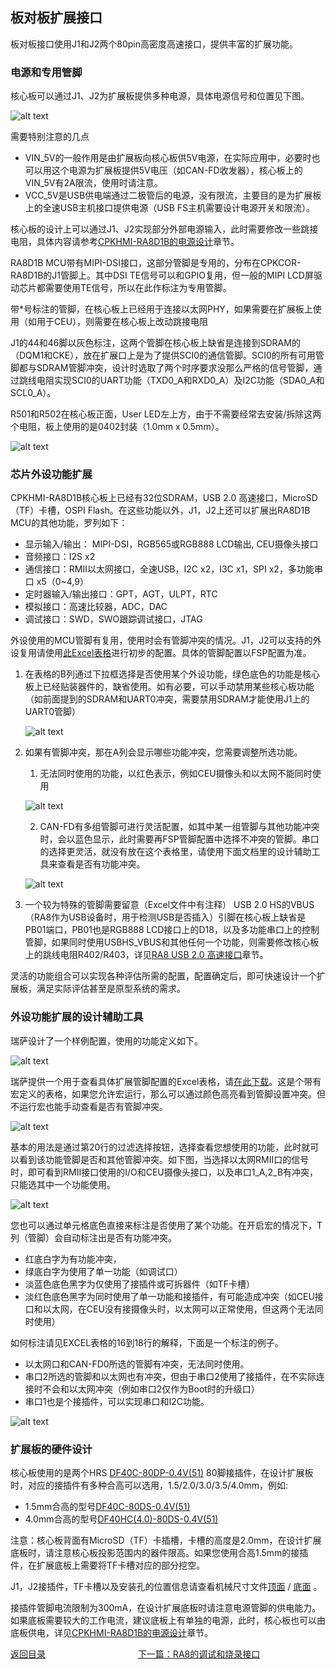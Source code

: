 ## 板对板扩展接口

板对板接口使用J1和J2两个80pin高密度高速接口，提供丰富的扩展功能。

### 电源和专用管脚

核心板可以通过J1、J2为扩展板提供多种电源，具体电源信号和位置见下图。

![alt text](images/05_btb_expansion/image.png)

需要特别注意的几点
- VIN_5V的一般作用是由扩展板向核心板供5V电源，在实际应用中，必要时也可以用这个电源为扩展板提供5V电压（如CAN-FD收发器），核心板上的VIN_5V有2A限流，使用时请注意。
- VCC_5V是USB供电端通过二极管后的电源，没有限流，主要目的是为扩展板上的全速USB主机接口提供电源（USB FS主机需要设计电源开关和限流）。

核心板的设计上可以通过J1、J2实现部分外部电源输入，此时需要修改一些跳接电阻，具体内容请参考[CPKHMI-RA8D1B的电源设计](09_powerdesign.md)章节。

RA8D1B MCU带有MIPI-DSI接口，这部分管脚是专用的，分布在CPKCOR-RA8D1B的J1管脚上。其中DSI TE信号可以和GPIO复用，但一般的MIPI LCD屏驱动芯片都需要使用TE信号，所以在此作标注为专用管脚。

带*号标注的管脚，在核心板上已经用于连接以太网PHY，如果需要在扩展板上使用（如用于CEU），则需要在核心板上改动跳接电阻

J1的44和46脚以灰色标注，这两个管脚在核心板上缺省是连接到SDRAM的（DQM1和CKE），放在扩展口上是为了提供SCI0的通信管脚。SCI0的所有可用管脚都与SDRAM管脚冲突，设计时选取了两个时序要求没那么严格的信号管脚，通过跳线电阻实现SCI0的UART功能（TXD0_A和RXD0_A）及I2C功能（SDA0_A和SCL0_A）。

R501和R502在核心板正面，User LED左上方，由于不需要经常去安装/拆除这两个电阻，板上使用的是0402封装（1.0mm x 0.5mm）。

![alt text](images/05_btb_expansion/image-1.png)


### 芯片外设功能扩展

CPKHMI-RA8D1B核心板上已经有32位SDRAM，USB 2.0 高速接口，MicroSD（TF）卡槽，OSPI Flash。在这些功能以外，J1，J2上还可以扩展出RA8D1B MCU的其他功能，罗列如下：

- 显示输入/输出： MIPI-DSI，RGB565或RGB888 LCD输出, CEU摄像头接口
- 音频接口：I2S x2
- 通信接口：RMII以太网接口，全速USB，I2C x2，I3C x1，SPI x2，多功能串口 x5（0~4,9）
- 定时器输入/输出接口：GPT，AGT，ULPT，RTC
- 模拟接口：高速比较器，ADC，DAC
- 调试接口：SWD，SWO跟踪调试接口，JTAG

外设使用的MCU管脚有复用，使用时会有管脚冲突的情况。J1，J2可以支持的外设复用请使用[此Excel表格](CPKHMI_RA8D1B_Exp_Peripherals_chs_protected.xlsx)进行初步的配置。具体的管脚配置以FSP配置为准。

1. 在表格的B列通过下拉框选择是否使用某个外设功能，绿色底色的功能是核心板上已经贴装器件的，缺省使用。如有必要，可以手动禁用某些核心板功能（如前面提到的SDRAM和UART0冲突，需要禁用SDRAM才能使用J1上的UART0管脚）
   
   ![alt text](images/05_btb_expansion/image-2.png)

2. 如果有管脚冲突，那在A列会显示哪些功能冲突，您需要调整所选功能。
   1. 无法同时使用的功能，以红色表示，例如CEU摄像头和以太网不能同时使用
   
   ![alt text](images/05_btb_expansion/image-3.png)
   
   2. CAN-FD有多组管脚可进行灵活配置，如其中某一组管脚与其他功能冲突时，会以蓝色显示，此时需要再FSP管脚配置中选择不冲突的管脚。串口的选择更灵活，就没有放在这个表格里，请使用下面文档里的设计辅助工具来查看是否有功能冲突。
   
   ![alt text](images/05_btb_expansion/image-4.png)
   
3. 一个较为特殊的管脚需要留意（Excel文件中有注释）
   USB 2.0 HS的VBUS（RA8作为USB设备时，用于检测USB是否插入）引脚在核心板上缺省是PB01端口，PB01也是RGB888 LCD接口上的D18，以及多功能串口上的控制管脚，如果同时使用USBHS_VBUS和其他任何一个功能，则需要修改核心板上的跳线电阻R402/R403，详见[RA8 USB 2.0 高速接口](07_usbhs.md)章节。

灵活的功能组合可以实现各种评估所需的配置，配置确定后，即可快速设计一个扩展板，满足实际评估甚至是原型系统的需求。

### 外设功能扩展的设计辅助工具

瑞萨设计了一个样例配置，使用的功能定义如下。

![alt text](images/05_btb_expansion/image-5.png)

瑞萨提供一个用于查看具体扩展管脚配置的Excel表格，请[在此下载](CPKHMI_RA8D1B_BTB_Signal_Protected.xlsm)。这是个带有宏定义的表格，如果您允许宏运行，那么可以通过颜色高亮看到管脚设置冲突。但不运行宏也能手动查看是否有管脚冲突。

![alt text](images/05_btb_expansion/image-6.png)

基本的用法是通过第20行的过滤选择按钮，选择查看您想使用的功能，此时就可以看到该功能管脚是否和其他管脚冲突。如下图，当选择以太网RMII口的信号时，即可看到RMII接口使用的I/O和CEU摄像头接口，以及串口1_A,2_B有冲突，只能选其中一个功能使用。

![alt text](images/05_btb_expansion/image-7.png)

您也可以通过单元格底色直接来标注是否使用了某个功能。在开启宏的情况下，T列（管脚）会自动标注出是否有功能冲突。
- 红底白字为有功能冲突，
- 绿底白字为使用了单一功能（如调试口）
- 淡蓝色底色黑字为仅使用了接插件或可拆器件（如TF卡槽）
- 淡红色底色黑字为同时使用了单一功能和接插件，有可能造成冲突（如CEU接口和以太网，在CEU没有接摄像头时，以太网可以正常使用，但这两个无法同时使用）

如何标注请见EXCEL表格的16到18行的解释，下面是一个标注的例子。
- 以太网口和CAN-FD0所选的管脚有冲突，无法同时使用。
- 串口2所选的管脚和以太网也有冲突，但由于串口2使用了接插件，在不实际连接时不会和以太网冲突（例如串口2仅作为Boot时的升级口）
- 串口1也是个接插件，可以实现串口和I2C功能。

![alt text](images/05_btb_expansion/image-8.png)

### 扩展板的硬件设计

核心板使用的是两个HRS [DF40C-80DP-0.4V(51)](https://item.szlcsc.com/279578.html) 80脚接插件，在设计扩展板时，对应的接插件有多种合高可以选用，1.5/2.0/3.0/3.5/4.0mm，例如:

- 1.5mm合高的型号[DF40C-80DS-0.4V(51)](https://item.szlcsc.com/295540.html)
- 4.0mm合高的型号[DF40HC(4.0)-80DS-0.4V(51)](https://item.szlcsc.com/5973570.html)

注意：核心板背面有MicroSD（TF）卡插槽，卡槽的高度是2.0mm，在设计扩展底板时，请注意核心板投影范围内的器件限高。如果您使用合高1.5mm的接插件，在扩展底板上需要将TF卡槽对应的部分挖空。

J1，J2接插件，TF卡槽以及安装孔的位置信息请查看机械尺寸文件[顶面](CPKHMI_RA8D1B_MEC_top.dxf) / [底面](CPKHMI_RA8D1B_MEC_bot.dxf) 。

接插件管脚电流限制为300mA，在设计扩展底板时请注意电源管脚的供电能力。如果底板需要较大的工作电流，建议底板上有单独的电源，此时，核心板也可以由底板供电，详见[CPKHMI-RA8D1B的电源设计](09_powerdesign.md)章节。



[返回目录](01_overview.md)             [下一篇：RA8的调试和烧录接口](06_debug.md)
